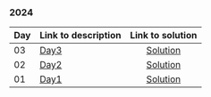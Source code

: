 ### 2024
| Day | Link to description | Link to solution
|:---|:---|:---:|
| 03 | [Day3](https://adventofcode.com/2024/day/3) | [Solution](https://github.com/T1r1osh/advent-of-code/tree/main/solutions/2024/Day03)|
| 02 | [Day2](https://adventofcode.com/2024/day/2) | [Solution](https://github.com/T1r1osh/advent-of-code/tree/main/solutions/2024/Day02)|
| 01 | [Day1](https://adventofcode.com/2024/day/1) | [Solution](https://github.com/T1r1osh/advent-of-code/tree/main/solutions/2024/Day01)|